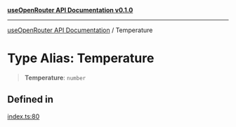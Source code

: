 [**useOpenRouter API Documentation v0.1.0**](../README.md)

***

[useOpenRouter API Documentation](../README.md) / Temperature

# Type Alias: Temperature

> **Temperature**: `number`

## Defined in

[index.ts:80](https://github.com/ejfox/vue-use-openrouter/blob/e3bdbf97dbd72ec6c31741ce2bd3ff73ff7034d6/src/index.ts#L80)
